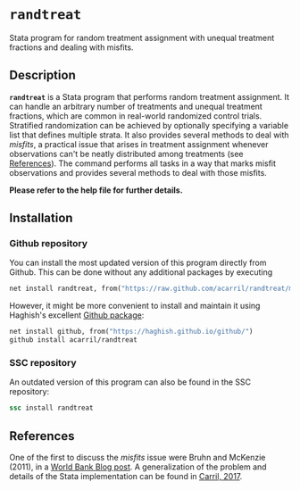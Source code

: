 # `randtreat`
Stata program for random treatment assignment with unequal treatment fractions and dealing with misfits.

## Description

**`randtreat`** is a Stata program that performs random treatment assignment. It can handle an arbitrary number of treatments and unequal treatment fractions, which are common in real-world randomized control trials. Stratified randomization can be achieved by optionally specifying a variable list that defines multiple strata. It also provides several methods to deal with *misfits*, a practical issue that arises in treatment assignment whenever observations can't be neatly distributed among treatments (see [References](#References)). The command performs all tasks in a way that marks misfit observations and provides several methods to deal with those misfits.

**Please refer to the help file for further details.**


## Installation

### Github repository

You can install the most updated version of this program directly from Github.
This can be done without any additional packages by executing
```stata
net install randtreat, from("https://raw.github.com/acarril/randtreat/master/") replace
```
However, it might be more convenient to install and maintain it using Haghish's excellent [Github package](https://github.com/haghish/github):
```stata
net install github, from("https://haghish.github.io/github/")
github install acarril/randtreat
```

### SSC repository

An outdated version of this program can also be found in the SSC repository:

```stata
ssc install randtreat
```


## References

One of the first to discuss the *misfits* issue were Bruhn and McKenzie (2011),
in a [World Bank Blog post](http://blogs.worldbank.org/impactevaluations/tools-of-the-trade-doing-stratified-randomization-with-unequal-numbers-in-some-strata).
A generalization of the problem and details of the Stata implementation can be found in
[Carril, 2017](https://www.stata-journal.com/article.html?article=st0490).
